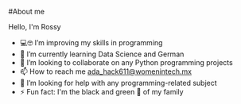 #About me

Hello, I'm Rossy
- 💻🤓 I’m improving my skills in programming
- 🌱 I’m currently learning Data Science and German
- 👯 I’m looking to collaborate on any Python programming projects
- 📫 How to reach me ada_hack611@womenintech.mx
- 🤔 I’m looking for help with any programming-related subject
- ⚡ Fun fact: I'm the black and green 🐑 of my family

